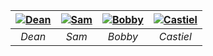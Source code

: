 
| [![Dean ](https://github.com/user-attachments/assets/7ce01197-f68b-43f5-9fda-2564546c8fe9)](/characters/Dean.html) | [![Sam](https://github.com/user-attachments/assets/8397edc2-64ef-4ff5-b0bd-8eb50bea0ef8)](/characters/Sam.html) | [![Bobby](https://github.com/user-attachments/assets/8f5e9c77-9fd2-4093-abf7-7199ee0e0696)](/characters/Bobby.html) | [![Castiel](https://github.com/user-attachments/assets/8f275bf0-b765-4fe9-977f-6a6f24025c95)](/characters/Castiel.html) |
| :---------------------------: | :---------------------------: | :---------------------------: | :---------------------------: |
|         *Dean*                |          *Sam*                |             *Bobby*           |           *Castiel*           | 

